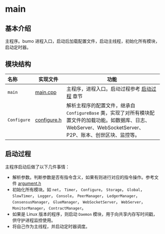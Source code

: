 # main

## 基本介绍
主程序。bumo 进程入口，启动后加载配置文件，启动主线程，初始化所有模块，启动定时器。

## 模块结构
名称 | 实现文件 | 功能
|:--- | --- | ---
| `main` | [main.cpp](./main.cpp) | 主程序，进程入口。启动过程参考 [启动过程](##启动过程) 章节
| `Configure` | [configure.h](./configure.h) | 解析主程序的配置文件，继承自 `ConfigureBase` 类，实现了对所有模块配置文件的加载功能。如数据库、日志、WebServer、WebSocketServer、P2P、账本、创世区块、监控等。


## 启动过程

主程序启动后做了以下几件事情：
- 解析参数。判断参数是否有指令含义，如果有则进行对应的指令操作。参考文件 [argument.h](../common/argument.h)
- 初始化所有模块。如 `net`， `Timer`， `Configure`， `Storage`， `Global`， `SlowTimer`， `Logger`， `Console`， `PeerManager`， `LedgerManager`， `ConsensusManager`， `GlueManager`， `WebSocketServer`， `WebServer`， `MonitorManager`， `ContractManager`。
- 如果是 Linux 版本的程序，则启动 `Daemon` 模块，用于向共享内存写时间戳，供守护进程监控使用。
- 将自己作为主线程，并启动定时器调度。